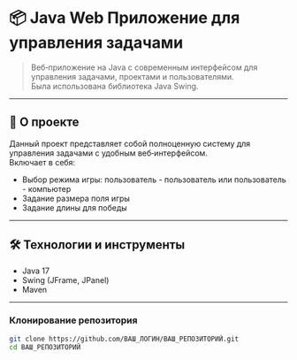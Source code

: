 # 📦 Java Web Приложение для управления задачами

> Веб‑приложение на Java с современным интерфейсом для управления задачами, проектами и пользователями.  
> Была использована библиотека Java Swing.

---

## 🚀 О проекте

Данный проект представляет собой полноценную систему для управления задачами с удобным веб‑интерфейсом.  
Включает в себя:
- Выбор режима игры: пользователь - пользователь или пользователь - компьютер
- Задание размера поля игры
- Задание длины для победы

---

## 🛠 Технологии и инструменты

- Java 17
- Swing (JFrame, JPanel)
- Maven

---

### Клонирование репозитория
```bash
git clone https://github.com/ВАШ_ЛОГИН/ВАШ_РЕПОЗИТОРИЙ.git
cd ВАШ_РЕПОЗИТОРИЙ
